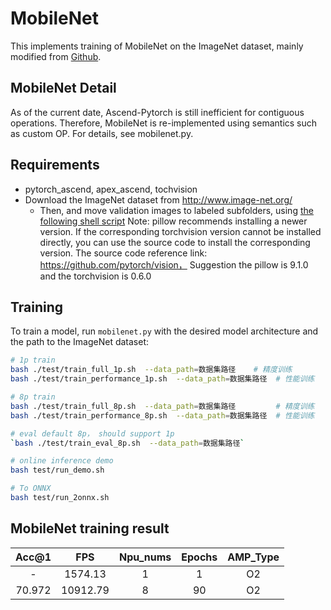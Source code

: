 # MobileNet

This implements training of MobileNet on the ImageNet dataset, mainly modified from [Github](https://github.com/pytorch/examples/tree/master/imagenet). 

## MobileNet Detail

As of the current date, Ascend-Pytorch is still inefficient for contiguous operations. Therefore, MobileNet is re-implemented using semantics such as custom OP. For details, see mobilenet.py.

## Requirements

- pytorch_ascend, apex_ascend, tochvision
- Download the ImageNet dataset from http://www.image-net.org/
    - Then, and move validation images to labeled subfolders, using [the following shell script](https://raw.githubusercontent.com/soumith/imagenetloader.torch/master/valprep.sh)
  Note: pillow recommends installing a newer version. If the corresponding torchvision version cannot be installed directly, you can use the source code to install the corresponding version. The source code reference link: https://github.com/pytorch/vision，
Suggestion the pillow is 9.1.0 and the torchvision is 0.6.0
## Training

To train a model, run `mobilenet.py` with the desired model architecture and the path to the ImageNet dataset:

```bash
# 1p train 
bash ./test/train_full_1p.sh  --data_path=数据集路径    # 精度训练
bash ./test/train_performance_1p.sh  --data_path=数据集路径  # 性能训练

# 8p train
bash ./test/train_full_8p.sh  --data_path=数据集路径         # 精度训练
bash ./test/train_performance_8p.sh  --data_path=数据集路径  # 性能训练

# eval default 8p， should support 1p
`bash ./test/train_eval_8p.sh  --data_path=数据集路径`

# online inference demo
bash test/run_demo.sh

# To ONNX
bash test/run_2onnx.sh
```

## MobileNet training result

| Acc@1    | FPS       | Npu_nums | Epochs   | AMP_Type |
| :------: | :------:  | :------: | :------: | :------: |
| -        | 1574.13      | 1        | 1      | O2       |
| 70.972     | 10912.79     | 8        | 90      | O2       |


